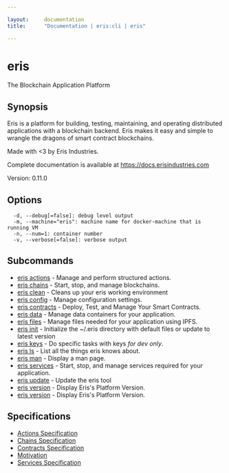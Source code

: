 ```yaml
---

layout:     documentation
title:      "Documentation | eris:cli | eris"

---
```


# eris

The Blockchain Application Platform

## Synopsis

Eris is a platform for building, testing, maintaining, and operating
distributed applications with a blockchain backend. Eris makes it easy
and simple to wrangle the dragons of smart contract blockchains.

Made with <3 by Eris Industries.

Complete documentation is available at https://docs.erisindustries.com

Version:
  0.11.0

## Options

```
  -d, --debug[=false]: debug level output
  -m, --machine="eris": machine name for docker-machine that is running VM
  -n, --num=1: container number
  -v, --verbose[=false]: verbose output
```

## Subcommands

* [eris actions](https://docs.erisindustries.com/documentation/eris-cli/0.11.0/eris_actions/)	 - Manage and perform structured actions.
* [eris chains](https://docs.erisindustries.com/documentation/eris-cli/0.11.0/eris_chains/)	 - Start, stop, and manage blockchains.
* [eris clean](https://docs.erisindustries.com/documentation/eris-cli/0.11.0/eris_clean/)	 - Cleans up your eris working environment
* [eris config](https://docs.erisindustries.com/documentation/eris-cli/0.11.0/eris_config/)	 - Manage configuration settings.
* [eris contracts](https://docs.erisindustries.com/documentation/eris-cli/0.11.0/eris_contracts/)	 - Deploy, Test, and Manage Your Smart Contracts.
* [eris data](https://docs.erisindustries.com/documentation/eris-cli/0.11.0/eris_data/)	 - Manage data containers for your application.
* [eris files](https://docs.erisindustries.com/documentation/eris-cli/0.11.0/eris_files/)	 - Manage files needed for your application using IPFS.
* [eris init](https://docs.erisindustries.com/documentation/eris-cli/0.11.0/eris_init/)	 - Initialize the ~/.eris directory with default files or update to latest version
* [eris keys](https://docs.erisindustries.com/documentation/eris-cli/0.11.0/eris_keys/)	 - Do specific tasks with keys *for dev only*.
* [eris ls](https://docs.erisindustries.com/documentation/eris-cli/0.11.0/eris_ls/)	 - List all the things eris knows about.
* [eris man](https://docs.erisindustries.com/documentation/eris-cli/0.11.0/eris_man/)	 - Display a man page.
* [eris services](https://docs.erisindustries.com/documentation/eris-cli/0.11.0/eris_services/)	 - Start, stop, and manage services required for your application.
* [eris update](https://docs.erisindustries.com/documentation/eris-cli/0.11.0/eris_update/)	 - Update the eris tool
* [eris version](https://docs.erisindustries.com/documentation/eris-cli/0.11.0/eris_version/)	 - Display Eris's Platform Version.
* [eris version](https://docs.erisindustries.com/documentation/eris-cli/0.11.0/eris_version/)	 - Display Eris's Platform Version.

## Specifications

* [Actions Specification](https://docs.erisindustries.com/documentation/eris-cli/0.11.0/actions_specification/)
* [Chains Specification](https://docs.erisindustries.com/documentation/eris-cli/0.11.0/chains_specification/)
* [Contracts Specification](https://docs.erisindustries.com/documentation/eris-cli/0.11.0/contracts_specification/)
* [Motivation](https://docs.erisindustries.com/documentation/eris-cli/0.11.0/motivation/)
* [Services Specification](https://docs.erisindustries.com/documentation/eris-cli/0.11.0/services_specification/)

